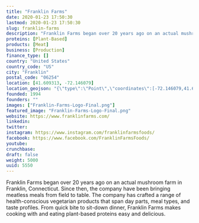 ```yaml
---
title: "Franklin Farms"
date: 2020-01-23 17:50:30
lastmod: 2020-01-23 17:50:30
slug: franklin-farms
description: "Franklin Farms began over 20 years ago on an actual mushroom farm in Franklin, Connecticut. Since then, the company have been bringing meatless meals from field to table. The company has crafted a range of health-conscious vegetarian products that span day parts, meal types, and taste profiles. From quick bite to sit-down dinner, Franklin Farms makes cooking with and eating plant-based proteins easy and delicious."
proteins: [Plant-Based]
products: [Meat]
business: [Production]
finance_type: []
country: "United States"
country_code: "US"
city: "Franklin"
postal_code: "06254"
location: [41.609313, -72.146079]
location_geojson: "{\"type\":\"Point\",\"coordinates\":[-72.146079,41.609313]}"
founded: 1994
founders: ""
images: ["Franklin-Farms-Logo-Final.png"]
featured_image: "Franklin-Farms-Logo-Final.png"
website: https://www.franklinfarms.com/
linkedin: 
twitter: 
instagram: https://www.instagram.com/franklinfarmsfoods/
facebook: https://www.facebook.com/FranklinFarmsFoods/
youtube: 
crunchbase: 
draft: false
weight: 5000
uuid: 5550
---
```

Franklin Farms began over 20 years ago on an actual mushroom farm in Franklin, Connecticut. Since then, the company have been bringing meatless meals from field to table. The company has crafted a range of health-conscious vegetarian products that span day parts, meal types, and taste profiles. From quick bite to sit-down dinner, Franklin Farms makes cooking with and eating plant-based proteins easy and delicious.
